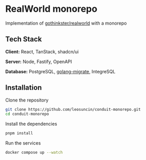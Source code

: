 
# RealWorld monorepo

Implementation of [gothinkster/realworld](https://github.com/gothinkster/realworld) with a monorepo


## Tech Stack

**Client:** React, TanStack, shadcn/ui

**Server:** Node, Fastify, OpenAPI

**Database:** PostgreSQL, [golang-migrate](https://github.com/golang-migrate/migrate), IntegreSQL


## Installation

Clone the repository

```bash
git clone https://github.com/leosuncin/conduit-monorepo.git
cd conduit-monorepo
```

Install the dependencies


```bash
pnpm install
```

Run the services

```bash
docker compose up --watch
```
